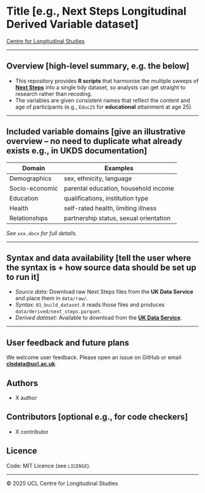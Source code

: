 # Title [e.g., Next Steps Longitudinal Derived Variable dataset]

[Centre for Longitudinal Studies](https://cls.ucl.ac.uk/)

---

## Overview [high-level summary, e.g. the below]
- This repository provides **R scripts** that harmonise the multiple sweeps of [**Next Steps**](https://cls.ucl.ac.uk/cls-studies/next-steps/) into a single tidy dataset, so analysts can get straight to research rather than recoding. 
- The variables are given consistent names that reflect the content and age of participants (e.g., `Educ25` for **educational** attainment at age 25).

---

## Included variable domains [give an illustrative overview – no need to duplicate what already exists e.g., in UKDS documentation]

| Domain         | Examples                               |
| -------------- | -------------------------------------- |
| Demographics   | sex, ethnicity, language               |
| Socio-economic | parental education, household income   |
| Education      | qualifications, institution type       |
| Health         | self-rated health, limiting illness    |
| Relationships  | partnership status, sexual orientation |

*See `xxx.docx` for full details.*

---

## Syntax and data availability [tell the user where the syntax is + how source data should be **set up** to run it]

- *Source data:* Download raw Next Steps files from the **UK Data Service** and place them in `data/raw/`.
- *Syntax:* `01_build_dataset.R` reads those files and produces `data/derived/next_steps.parquet`.
- *Derived dataset:* Available to download from the [**UK Data Service**](https://beta.ukdataservice.ac.uk).

---

## User feedback and future plans

We welcome user feedback. Please open an issue on GitHub or email **clsdata@ucl.ac.uk**.

## Authors
- X author
 
## Contributors [optional e.g., for code checkers]

- X contributor

## Licence  
Code: MIT Licence (see `LICENSE`).

---

© 2025 UCL Centre for Longitudinal Studies
